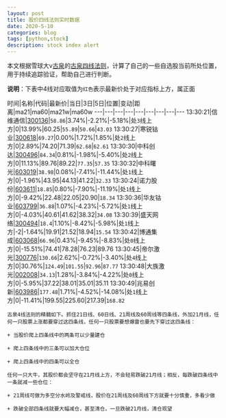 ```yaml
---
layout: post
title: 股价四线法则实时数据
date: 2020-5-10
categories: blog
tags: [python,stock]
description: stock index alert
---
```



本文根据雪球大v[古泉](https://xueqiu.com/u/7148646888)的[古泉四线法则](https://xueqiu.com/7148646888/130498192)，计算了自己的一些自选股当前所处位置，用于持续追踪验证，帮助自己进行判断。

**说明**：下表中4线对应取值为`红色`表示最新价处于对应指标上方，属正面

时间|名称|代码|最新价|当日|3日|5日|位置|变动|距离|ma21|ma60|ma21w|ma60w
---|---|---|---|---|---|---|---|---
13:30:21|信维通信|[300136](https://xueqiu.com/S/SZ300136)|`58.86`|3.74%|-2.21%|-5.18%|处`3`线上方|0|13.99%|60.25|`55.89`|`50.66`|`43.03`
13:30:27|寒锐钴业|[300618](https://xueqiu.com/S/SZ300618)|`69.27`|0.00%|1.72%|1.85%|处`2`线上方|0|2.89%|74.20|71.39|`62.68`|`62.61`
13:30:30|中科创达|[300496](https://xueqiu.com/S/SZ300496)|`84.34`|0.81%|-1.98%|-5.40%|处`2`线上方|0|11.13%|89.76|89.22|`77.35`|`57.35`
13:30:32|中科曙光|[603019](https://xueqiu.com/S/SH603019)|`38.98`|0.08%|-7.41%|-11.44%|处`1`线上方|0|-1.96%|43.95|44.13|41.22|`32.33`
13:30:24|诺力股份|[603611](https://xueqiu.com/S/SH603611)|`18.85`|0.80%|-7.90%|-11.19%|处`1`线上方|0|-9.42%|22.48|22.05|20.90|`18.34`
13:30:36|华友钴业|[603799](https://xueqiu.com/S/SH603799)|`36.88`|1.07%|-4.23%|-5.72%|处`1`线上方|0|-4.03%|40.61|41.62|38.32|`34.08`
13:30:39|盛天网络|[300494](https://xueqiu.com/S/SZ300494)|`18.4`|1.10%|-8.42%|-5.98%|处`1`线上方|-2|-1.64%|19.91|21.52|18.94|`15.54`
13:30:42|博通集成|[603068](https://xueqiu.com/S/SH603068)|`66.96`|0.43%|-9.45%|-8.83%|处`0`线上方|0|-15.51%|74.41|78.28|76.23|89.76
13:30:45|帝尔激光|[300776](https://xueqiu.com/S/SZ300776)|`130.66`|2.62%|-0.72%|-3.40%|处`4`线上方|0|30.76%|`124.49`|`101.55`|`92.96`|`87.77`
13:30:48|大族激光|[002008](https://xueqiu.com/S/SZ002008)|`34.13`|1.28%|-3.84%|-4.22%|处`0`线上方|0|-5.95%|37.22|38.01|35.01|35.11
13:30:49|兆易创新|[603986](https://xueqiu.com/S/SH603986)|`177.48`|1.71%|-4.52%|-14.08%|处`1`线上方|0|-11.41%|199.55|225.60|217.39|`168.82`

```
古泉4线法则的精髓如下。抓住21日线、60日线、21周线及60周线等四条线，外加21月线，任何一只股票上涨都要穿过这四条线，任何一只股票要想爆雷也要先下穿过这四条线：

+ 当股价爬上四条线中的两条可以少量建仓

+ 爬上四条线中的三条可以加大仓位

+ 爬上四条线中的四条可以全仓

任何一只大牛，其股价都会坚守在21月线上方，不会轻易跌破21月线；相反，每跌破四条线中一条就减一些仓位：

+ 21周线可做为多空分水岭及警戒线，股价在21周线及60周线下方就要十分慎重，多看少做

+ 跌破全部四条线就要大幅减仓，甚至清仓，一旦跌破21月线，清仓观望
```